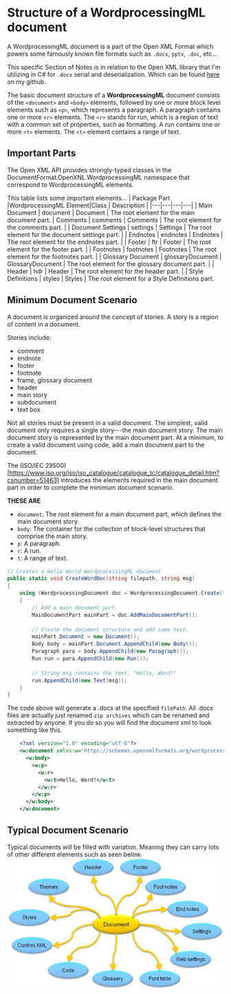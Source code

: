 # Structure of a WordprocessingML document
A WordprocessingML document is a part of the Open XML Format which powers some famously known file formats such as `.docx`, `pptx`, `.doc`, etc...

This specific Section of Notes is in relation to the Open XML library that I'm utilizing in C# for `.docx` serial and deserialization. Which can be found [here](https://github.com/Zack-byte/Docx-Serializer) on my github.

The basic document structure of a **WordprocessingML** document consists of the `<document>` and `<body>` elements, followed by one or more block level elements such as `<p>`, which represents a paragraph. A paragraph contains one or more `<r>` elements. The `<r>` stands for run, which is a region of text with a common set of properties, such as formatting. A run contains one or more `<t>` elements. The `<t>` element contains a range of text.

## Important Parts
The Open XML API provides strongly-typed classes in the DocumentFormat.OpenXNL.WordprocessingML namespace that correspond to WordprocessingML elements.

This table lists some important elements...
| Package Part |WordprocessingML Element|Class | Description |
|---|---|---|---|
| Main Document | document | Document | The root element for the main document part. 
| Comments | comments | Comments | The root element for the comments part. |
| Document Settings | settings | Settings | The root element for the document settings part. |
| Endnotes | endnotes | Endnotes | The root element for the endnotes part. |
| Footer | ftr | Footer | The root element for the footer part. |
| Footnotes | footnotes | Footnotes | The root element for the footnotes part. |
| Glossary Document | glossaryDocument | GlossaryDocument | The root element for the glossary document part. |
| Header | hdr | Header | The root element for the header part. |
| Style Definitions | styles | Styles | The root element for a Style Definitions part.

## Minimum Document Scenario
A document is organized around the concept of stories. A story is a region of content in a document. 

Stories include: 
- comment
- endnote
- footer
- footnote
- frame, glossary document
- header
- main story
- subdocument
- text box 


Not all stories must be present in a valid document. The simplest, valid document only requires a single story---the main document story. The main document story is represented by the main document part. At a minimum, to create a valid document using code, add a main document part to the document.

The (ISO/IEC 29500)[https://www.iso.org/iso/iso_catalogue/catalogue_tc/catalogue_detail.htm?csnumber=51463] introduces the elements required in the main document part in order to complete the minimum document scenario.

**THESE ARE**
- `document`: The root element for a main document part, which defines the main document story.
- `body`: The container for the collection of block-level structures that comprise the main story.
- `p`: A paragraph.
- `r`: A run.
- `t`: A range of text.

```C#
// Creates a Hello World WordprocessingML document
public static void CreateWordDoc(string filepath, string msg)
{
    using (WordprocessingDocument doc = WordprocessingDocument.Create(filepath, DocumentFormat.OpenXML.WordprocessingDocumentType.Document))
    {
        // Add a main document part.
        MainDocumentPart mainPart = doc.AddMainDocumentPart();

        // Create the document structure and add some text.
        mainPart.Document = new Document();
        Body body = mainPart.Document.AppendChild(new Body());
        Paragraph para = body.AppendChild(new Paragraph());
        Run run = para.AppendChild(new Run());

        // String msg contains the text, "Hello, Word!"
        run.AppendChild(new Text(msg));
    }
}
```
The code above will generate a .docx at the specified `filePath`. All .docx files are actually just renamed `zip archives` which can be renamed and extracted by anyone. If you do so you will find the document xml to look something like this.
```xml
    <?xml version="1.0" encoding="utf-8"?>
    <w:document xmlns:w="https://schemas.openxmlformats.org/wordprocessingml/2006/main">
      <w:body>
        <w:p>
          <w:r>
            <w:t>Hello, Word!</w:t>
          </w:r>
        </w:p>
      </w:body>
    </w:document>
```

## Typical Document Scenario
Typical documents will be filled with variation. Meaning they can carry lots of other different elements such as seen below.
![Advanced Document Tree](./assets/Advanced_doc_structure.jpg)
